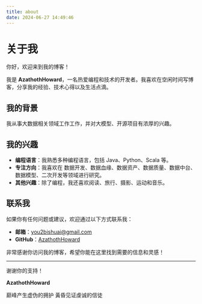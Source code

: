 ```yaml
---
title: about
date: 2024-06-27 14:49:46
---
```

# 关于我

<div class="animate__animated animate__fadeIn">
你好，欢迎来到我的博客！
</div>

我是 **AzathothHoward**，一名热爱编程和技术的开发者。我喜欢在空闲时间写博客，分享我的经验、技术心得以及生活点滴。

## 我的背景

<div class="animate__animated animate__fadeInLeft">
我从事大数据相关领域工作工作，并对大模型、开源项目有浓厚的兴趣。
</div>

## 我的兴趣

<ul class="animate__animated animate__fadeInUp">
  <li><strong>编程语言</strong>：我熟悉多种编程语言，包括 Java、Python、Scala 等。</li>
  <li><strong>专注方向</strong>：我喜欢在 数据开发、数据血缘、数据资产、数据质量、数据中台、数据模型、二次开发等领域进行研究。</li>
  <li><strong>其他兴趣</strong>：除了编程，我还喜欢阅读、旅行、摄影、运动和音乐。</li>
</ul>

## 联系我

<div class="animate__animated animate__zoomIn">
如果你有任何问题或建议，欢迎通过以下方式联系我：

- **邮箱**：[you2bishuai@gmail.com](mailto:you2bishuai@gmail.com)
- **GitHub**：[AzathothHoward](https://github.com/AzathothHoward)
</div>

非常感谢你访问我的博客，希望你能在这里找到需要的信息和灵感！

---

谢谢你的支持！

**AzathothHoward**
<div class="about-footer-message">
 巅峰产生虚伪的拥护 黃昏见证虔诚的信徒
</div>
